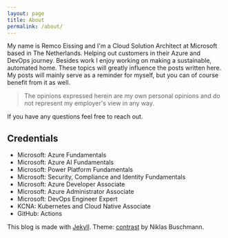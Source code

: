 ```yaml
---
layout: page
title: About
permalink: /about/
---
```

My name is Remco Eissing and I'm a Cloud Solution Architect at Microsoft based in The Netherlands. Helping out customers in their Azure and DevOps journey. Besides work I enjoy working on making a sustainable, automated home. These topics will greatly influence the posts written here. My posts will mainly serve as a reminder for myself, but you can of course benefit from it as well.

> The opinions expressed herein are my own personal opinions and do not represent my employer's view in any way.

If you have any questions feel free to reach out.

## Credentials

- Microsoft: Azure Fundamentals
- Microsoft: Azure AI Fundamentals
- Microsoft: Power Platform Fundamentals
- Microsoft: Security, Compliance and Identity Fundamentals
- Microsoft: Azure Developer Associate
- Microsoft: Azure Administrator Associate
- Microsoft: DevOps Engineer Expert
- KCNA: Kubernetes and Cloud Native Associate
- GitHub: Actions

This blog is made with <a href="http://jekyllrb.com/">Jekyll</a>. Theme: <a href="https://github.com/niklasbushmann/contrast">contrast</a> by Niklas Buschmann.
